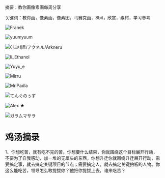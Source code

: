 摘要：教你画像素画每周分享

关键词：教你画，像素画，像素图，马赛克画，8bit，欣赏，素材，学习参考


![Franek](https://fastly.jsdelivr.net/gh/bucketio/img0@main/2025/01/11/1736574878022-b6e0f65a-3fdc-4c36-a077-e084ec7e8acc.png)


![yuumyuum](https://fastly.jsdelivr.net/gh/bucketio/img14@main/2025/01/11/1736574911096-a6ef38d3-c21b-4c45-91a1-a18c9410f524.png)


![아크네르/アクネル/Arkneru](https://fastly.jsdelivr.net/gh/bucketio/img13@main/2025/01/11/1736574948833-4151a3ed-dddb-4fd6-ae5a-6b0e85dd8d11.png)

![Ii_Ethanol](https://fastly.jsdelivr.net/gh/bucketio/img15@main/2025/01/11/1736574976363-31fb6858-3b18-491d-90a3-e230b1a5f511.png)

![Yuyu_e](https://fastly.jsdelivr.net/gh/bucketio/img19@main/2025/01/11/1736574990861-763cea33-0cd1-440d-b8ec-c8b286bb7406.png)

![Mirru](https://fastly.jsdelivr.net/gh/bucketio/img4@main/2025/01/11/1736575006810-3e92ffc2-f356-4918-b6b4-8bb6ee1cb867.png)

![Mr.Padla](https://fastly.jsdelivr.net/gh/bucketio/img3@main/2025/01/11/1736575024992-db4beb53-806a-4a58-a620-7d1ba4daa69d.png)

![てんぐのぅず](https://fastly.jsdelivr.net/gh/bucketio/img11@main/2025/01/11/1736575043660-fc6b00ac-96da-454d-b2de-dc074d031ba4.png)

![Alex ★](https://fastly.jsdelivr.net/gh/bucketio/img11@main/2025/01/11/1736575069554-971770d5-9f0c-4158-8aaa-3e49c078ae55.png)

![ガラムマサラ](https://fastly.jsdelivr.net/gh/bucketio/img5@main/2025/01/11/1736575092753-b3bb2d27-ea27-4081-828f-f7bad2873cfa.png)

# 鸡汤摘录

1、你想吃苦，就有吃不完的苦。你想要什么结果，你就围绕这个目标展开行动，不要为了自我感动，加一堆的无厘头的东西。你想升迁你就围绕升迁展开行动，需要搞定事，就去搞定关键项目的节点；需要搞定人，就去搞定关键拍板的人物。你这么能吃苦，领导怎么敢提拔你？他把你提拔上去，谁来吃苦？